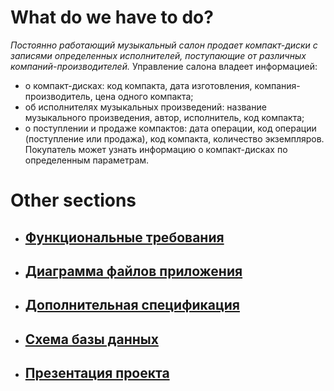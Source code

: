 # What do we have to do?

_Постоянно работающий музыкальный салон продает компакт-диски с записями_
_определенных исполнителей, поступающие от различных компаний-производителей._
Управление салона владеет информацией:
* о компакт-дисках: код компакта, дата изготовления, компания-производитель, цена одного
компакта;
* об исполнителях музыкальных произведений: название музыкального произведения, автор,
исполнитель, код компакта;
* о поступлении и продаже компактов: дата операции, код операции (поступление или
продажа), код компакта, количество экземпляров.
Покупатель может узнать информацию о компакт-дисках по определенным параметрам.

# Other sections
* ## [Функциональные требования](https://github.com/fpmi-tp2022/labrabota5t2-yakimovich_inc/requirements)
* ## [Диаграмма файлов приложения](https://github.com/fpmi-tp2022/labrabota5t2-yakimovich_inc/filedia)
* ## [Дополнительная спецификация](https://github.com/fpmi-tp2022/labrabota5t2-yakimovich_inc/specification)
* ## [Схема базы данных](https://fpmi-tp2022.github.io/labrabota5t2-yakimovich_inc/db)
* ## [Презентация проекта](https://github.com/fpmi-tp2022/labrabota5t2-yakimovich_inc/presentation)
